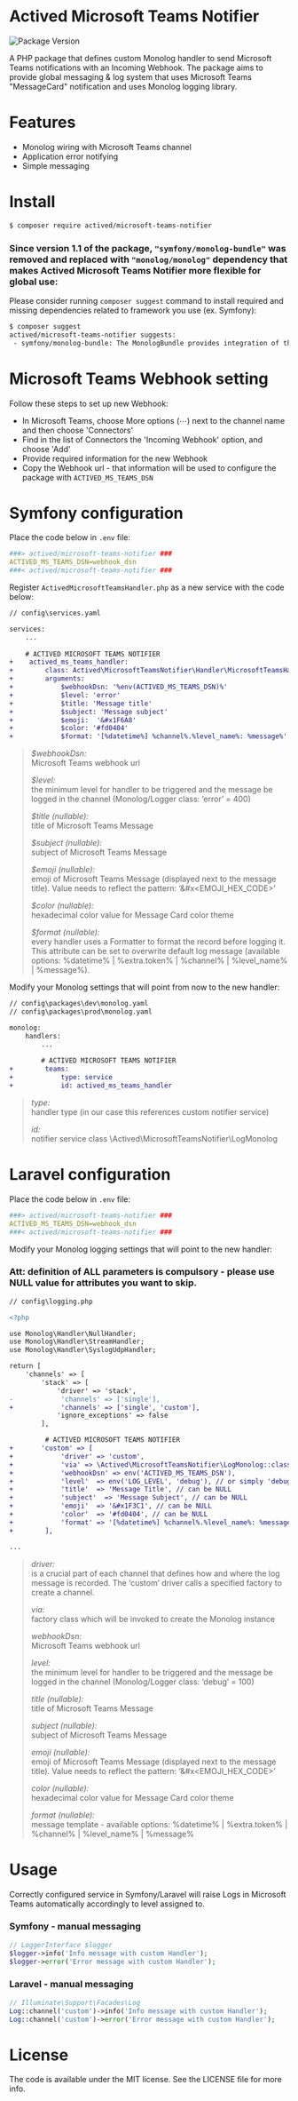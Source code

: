 Actived Microsoft Teams Notifier
================================

![Package Version](https://img.shields.io/badge/Version-1.2.0-brightgreen.svg)

A PHP package that defines custom Monolog handler to send Microsoft Teams notifications with an Incoming Webhook.
The package aims to provide global messaging & log system that uses Microsoft Teams "MessageCard" notification and uses Monolog logging library.

# Features

- Monolog wiring with Microsoft Teams channel
- Application error notifying
- Simple messaging

# Install
```sh
$ composer require actived/microsoft-teams-notifier
```

### Since version 1.1 of the package, `"symfony/monolog-bundle"` was removed and replaced with `"monolog/monolog"` dependency that makes Actived Microsoft Teams Notifier more flexible for global use:

Please consider running `composer suggest` command to install required and missing dependencies related to framework you use (ex. Symfony):

```sh
$ composer suggest
actived/microsoft-teams-notifier suggests:
 - symfony/monolog-bundle: The MonologBundle provides integration of the Monolog library into the Symfony framework.
```

# Microsoft Teams Webhook setting

Follow these steps to set up new Webhook:

- In Microsoft Teams, choose More options (⋯) next to the channel name and then choose 'Connectors'
- Find in the list of Connectors the 'Incoming Webhook' option, and choose 'Add'
- Provide required information for the new Webhook
- Copy the Webhook url - that information will be used to configure the package with `ACTIVED_MS_TEAMS_DSN`

# Symfony configuration

Place the code below in `.env` file:

```yaml
###> actived/microsoft-teams-notifier ###
ACTIVED_MS_TEAMS_DSN=webhook_dsn
###< actived/microsoft-teams-notifier ###
```

Register `ActivedMicrosoftTeamsHandler.php` as a new service with the code below:

```diff
// config\services.yaml

services:
    ...
    
    # ACTIVED MICROSOFT TEAMS NOTIFIER
+    actived_ms_teams_handler:
+        class: Actived\MicrosoftTeamsNotifier\Handler\MicrosoftTeamsHandler
+        arguments:
+            $webhookDsn: '%env(ACTIVED_MS_TEAMS_DSN)%'
+            $level: 'error'
+            $title: 'Message title' 
+            $subject: 'Message subject' 
+            $emoji:  '&#x1F6A8'  
+            $color: '#fd0404' 
+            $format: '[%datetime%] %channel%.%level_name%: %message%'
```
> *$webhookDsn:*  
> Microsoft Teams webhook url
>
> *$level:*  
> the minimum level for handler to be triggered and the message be logged in the channel (Monolog/Logger class: ‘error’ = 400)
> 
> *$title (nullable):*  
> title of Microsoft Teams Message
> 
> *$subject (nullable):*  
> subject of Microsoft Teams Message
>
> *$emoji (nullable):*  
> emoji of Microsoft Teams Message (displayed next to the message title). Value needs to reflect the pattern: ‘&#x<EMOJI_HEX_CODE>’
> 
> *$color (nullable):*  
> hexadecimal color value for Message Card color theme
> 
> *$format (nullable):*  
> every handler uses a Formatter to format the record before logging it. This attribute can be set to overwrite default log message (available options: %datetime% | %extra.token% | %channel% | %level_name% | %message%).

Modify your Monolog settings that will point from now to the new handler:

```diff
// config\packages\dev\monolog.yaml
// config\packages\prod\monolog.yaml

monolog:
    handlers:
        ...
        
        # ACTIVED MICROSOFT TEAMS NOTIFIER
+        teams:
+            type: service
+            id: actived_ms_teams_handler
```

> *type:*  
> handler type (in our case this references custom notifier service)
>
> *id:*  
> notifier service class \Actived\MicrosoftTeamsNotifier\LogMonolog

# Laravel configuration

Place the code below in `.env` file:

```yaml
###> actived/microsoft-teams-notifier ###
ACTIVED_MS_TEAMS_DSN=webhook_dsn
###< actived/microsoft-teams-notifier ###
```

Modify your Monolog logging settings that will point to the new handler:

### Att: definition of ALL parameters is compulsory - please use NULL value for attributes you want to skip.

```diff
// config\logging.php

<?php

use Monolog\Handler\NullHandler;
use Monolog\Handler\StreamHandler;
use Monolog\Handler\SyslogUdpHandler;

return [
    'channels' => [
        'stack' => [
            'driver' => 'stack',
-            'channels' => ['single'],
+            'channels' => ['single', 'custom'],
            'ignore_exceptions' => false
        ],

         # ACTIVED MICROSOFT TEAMS NOTIFIER
+       'custom' => [
+            'driver' => 'custom',
+            'via' => \Actived\MicrosoftTeamsNotifier\LogMonolog::class,
+            'webhookDsn' => env('ACTIVED_MS_TEAMS_DSN'),
+            'level'  => env('LOG_LEVEL', 'debug'), // or simply 'debug'
+            'title'  => 'Message Title', // can be NULL
+            'subject'  => 'Message Subject', // can be NULL
+            'emoji'  => '&#x1F3C1', // can be NULL
+            'color'  => '#fd0404', // can be NULL
+            'format' => '[%datetime%] %channel%.%level_name%: %message%' // can be NULL
+        ],

...
```
> *driver:*  
> is a crucial part of each channel that defines how and where the log message is recorded. The ‘custom’ driver calls a specified factory to create a channel.
>
> *via:*  
> factory class which will be invoked to create the Monolog instance
> 
> *webhookDsn:*  
> Microsoft Teams webhook url
> 
> *level:*  
> the minimum level for handler to be triggered and the message be logged in the channel (Monolog/Logger class: ‘debug’ = 100)
>
> *title (nullable):*  
> title of Microsoft Teams Message
> 
> *subject (nullable):*  
> subject of Microsoft Teams Message
>
> *emoji (nullable):*  
> emoji of Microsoft Teams Message (displayed next to the message title). Value needs to reflect the pattern: ‘&#x<EMOJI_HEX_CODE>’
>
> *color (nullable):*  
> hexadecimal color value for Message Card color theme
>
> *format (nullable):*  
> message template - available options: %datetime% | %extra.token% | %channel% | %level_name% | %message%


# Usage

Correctly configured service in Symfony/Laravel will raise Logs in Microsoft Teams automatically accordingly to level assigned to.

### Symfony - manual messaging
```php
// LoggerInterface $logger
$logger->info('Info message with custom Handler');
$logger->error('Error message with custom Handler');
```

### Laravel - manual messaging
```php
// Illuminate\Support\Facades\Log
Log::channel('custom')->info('Info message with custom Handler');
Log::channel('custom')->error('Error message with custom Handler');
```

# License
The code is available under the MIT license. See the LICENSE file for more info.


